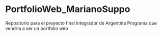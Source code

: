 # PortfolioWeb_MarianoSuppo
 Repositorio para el proyecto final integrador de Argentina Programa que vendria a ser un portfolio web
